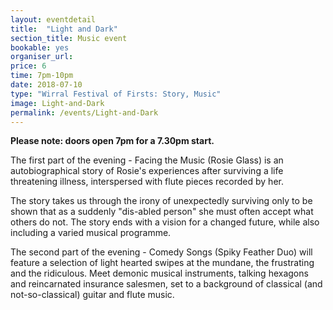 ```yaml
---
layout: eventdetail
title:  "Light and Dark"
section_title: Music event
bookable: yes
organiser_url:
price: 6
time: 7pm-10pm
date: 2018-07-10
type: "Wirral Festival of Firsts: Story, Music"
image: Light-and-Dark
permalink: /events/Light-and-Dark
---
```


**Please note: doors open 7pm for a 7.30pm start.**

The first part of the evening - Facing the Music (Rosie Glass) is an autobiographical story of Rosie's experiences after surviving a life threatening illness, interspersed with flute pieces recorded by her.

The story takes us through the irony of unexpectedly surviving only to be shown that as a suddenly "dis-abled person" she must often accept what others do not. The story ends with a vision for a changed future, while also including a varied musical programme. 

The second part of the evening - Comedy Songs (Spiky Feather Duo) will feature a selection of light hearted swipes at the mundane, the frustrating and the ridiculous. Meet demonic musical instruments, talking hexagons and reincarnated insurance salesmen, set to a background of classical (and not-so-classical) guitar and flute music.
